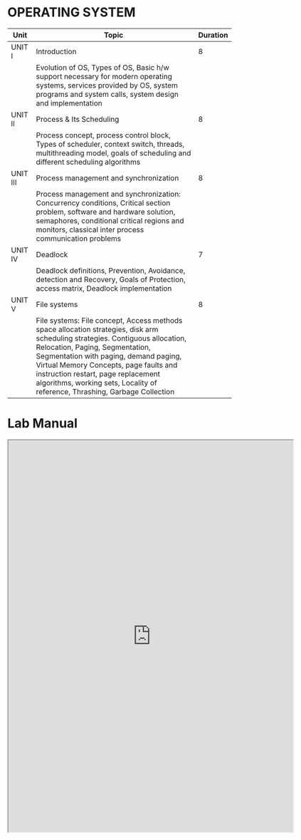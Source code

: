 # OPERATING SYSTEM

| Unit               | Topic                                                            | Duration |
|---------------------|------------------------------------------------------------------|----------|
| UNIT I              | Introduction                                                     | 8        |
|                     | Evolution of OS, Types of OS, Basic h/w support necessary for modern operating systems, services provided by OS, system programs and system calls, system design and implementation |          |
| UNIT II             | Process & Its Scheduling                                          | 8        |
|                     | Process concept, process control block, Types of scheduler, context switch, threads, multithreading model, goals of scheduling and different scheduling algorithms |          |
| UNIT III            | Process management and synchronization                           | 8        |
|                     | Process management and synchronization: Concurrency conditions, Critical section problem, software and hardware solution, semaphores, conditional critical regions and monitors, classical inter process communication problems |          |
| UNIT IV             | Deadlock                                                         | 7        |
|                     | Deadlock definitions, Prevention, Avoidance, detection and Recovery, Goals of Protection, access matrix, Deadlock implementation |          |
| UNIT V              | File systems                                                     | 8        |
|                     | File systems: File concept, Access methods space allocation strategies, disk arm scheduling strategies. Contiguous allocation, Relocation, Paging, Segmentation, Segmentation with paging, demand paging, Virtual Memory Concepts, page faults and instruction restart, page replacement algorithms, working sets, Locality of reference, Thrashing, Garbage Collection |          |



# Lab Manual

<iframe src="https://drive.google.com/file/d/1xWqx9gNd0II6NFJVhZKdXTWyCfpzpoIX/preview" width="640" height="880" allow="autoplay"></iframe>